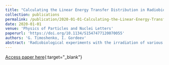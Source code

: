 ```yaml
---
title: "Calculating the Linear Energy Transfer Distribution in Radiobiological Experiments on the U400M Cyclotron"
collection: publications
permalink: /publication/2020-01-01-Calculating-the-Linear-Energy-Transfer-Distribution-in-Radiobiological-Experiments-on-the-U400M-Cyclotron
date: 2020-01-01
venue: 'Physics of Particles and Nuclei Letters'
paperurl: 'https://doi.org/10.1134/S1547477120070055'
authors: 'G. Timoshenko, I. Gordeev'
abstract: 'Radiobiological experiments with the irradiation of various biological samples by nuclei from boron to neon with a primary energy of 30-50 MeV/nucleon are performed on the U400M cyclotron of the Laboratory of Nuclear Reactions, Joint Institute for Nuclear Research. The linear energy transfer (LET) of the nuclei in samples is calculated using the code Lise++. For reducing the energy of nuclei and increasing their LET, aluminum filters with different thickness are placed before samples. The presence of filters and other absorbers before a sample results in the production of secondary charged particles whose LET may strongly differ from the LET of primary nuclei of the beam. This also affects the accuracy of calculating the absorbed dose. For this reason, detailed calculations of particle fields in samples are performed using the Monte Carlo code for radiation transport in matter PHITS 3.20 for several variants of sample irradiation with thick absorbers before samples. The calculated LET distributions are analyzed and compared with the calculations using the code Lise++.'
---
```

[Access paper here](https://doi.org/10.1134/S1547477120070055){:target="_blank"}
